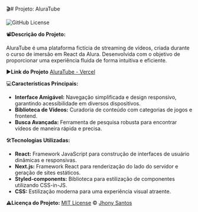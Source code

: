 :clapper:# Projeto: AluraTube

![GitHub License](https://img.shields.io/github/license/jhonyrcs/aluratube?style=for-the-badge)

:film_projector:**Descrição do Projeto:**

AluraTube é uma plataforma fictícia de streaming de vídeos, criada durante o curso de imersão em React da Alura. Desenvolvida com o objetivo de proporcionar uma experiência fluida de forma intuitiva e eficiente.

:arrow_forward:**Link do Projeto**
[AluraTube - Vercel](https://aluratube-jhony.vercel.app/)

:computer:**Características Principais:**
- **Interface Amigável:** Navegação simplificada e design responsivo, garantindo acessibilidade em diversos dispositivos.
- **Biblioteca de Vídeos:** Curadoria de conteúdo com categorias de jogos e frontend.
- **Busca Avançada:** Ferramenta de pesquisa robusta para encontrar vídeos de maneira rápida e precisa.

:hammer_and_wrench:**Tecnologias Utilizadas:**
- **React:** Framework JavaScript para construção de interfaces de usuário dinâmicas e responsivas.
- **Next.js:** Framework React para renderização do lado do servidor e geração de sites estáticos.
- **Styled-components:** Biblioteca para estilização de componentes utilizando CSS-in-JS.
- **CSS:** Estilização moderna para uma experiência visual atraente.

:warning:**Licença do Projeto:**
[MIT License](./LICENSE.md) © [Jhony Santos](https://github.com/jhonyrcs)
